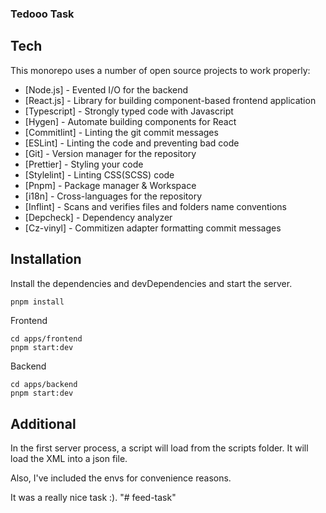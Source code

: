 ### Tedooo Task

## Tech

This monorepo uses a number of open source projects to work properly:

-   [Node.js] - Evented I/O for the backend
-   [React.js] - Library for building component-based frontend application
-   [Typescript] - Strongly typed code with Javascript
-   [Hygen] - Automate building components for React
-   [Commitlint] - Linting the git commit messages
-   [ESLint] - Linting the code and preventing bad code
-   [Git] - Version manager for the repository
-   [Prettier] - Styling your code
-   [Stylelint] - Linting CSS(SCSS) code
-   [Pnpm] - Package manager & Workspace
-   [i18n] - Cross-languages for the repository
-   [Inflint] - Scans and verifies files and folders name conventions
-   [Depcheck] - Dependency analyzer
-   [Cz-vinyl] - Commitizen adapter formatting commit messages

## Installation

Install the dependencies and devDependencies and start the server.

```sh
pnpm install
```

Frontend

```
cd apps/frontend
pnpm start:dev
```

Backend

```
cd apps/backend
pnpm start:dev
```

## Additional

In the first server process, a script will load from the scripts folder. It will load the XML into a json file.

Also, I've included the envs for convenience reasons.

It was a really nice task :).
"# feed-task" 
